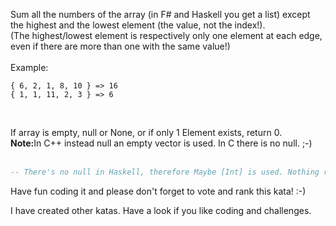 Sum all the numbers of the array (in F# and Haskell you get a list) except the highest and the lowest element (the value, not the index!).<br>
(The highest/lowest element is respectively only one element at each edge, even if there are more than one with the same value!)<br><br>
Example:
```
{ 6, 2, 1, 8, 10 } => 16
{ 1, 1, 11, 2, 3 } => 6
```
<br>

If array is empty, null or None, or if only 1 Element exists, return 0.<br>
<strong>Note:</strong>In C++ instead null an empty vector is used. In C there is no null. ;-)
<br><br>


```haskell
-- There's no null in Haskell, therefore Maybe [Int] is used. Nothing represents null.
```



Have fun coding it and please don't forget to vote and rank this kata! :-) 

I have created other katas. Have a look if you like coding and challenges.
